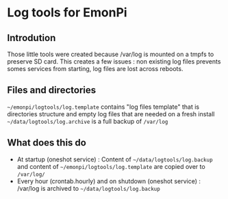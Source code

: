 # Log tools for EmonPi
## Introdution
Those little tools were created because /var/log is mounted on a tmpfs to preserve SD card. This creates a few issues : non existing log files prevents somes services from starting, log files are lost across reboots.

## Files and directories
`~/emonpi/logtools/log.template` contains "log files template" that is directories structure and empty log files that are needed on a fresh install
`~/data/logtools/log.archive` is a full backup of `/var/log`

## What does this do
- At startup (oneshot service) : Content of `~/data/logtools/log.backup` and content of `~/emonpi/logtools/log.template` are copied over to `/var/log/`
- Every hour (crontab.hourly) and on shutdown (oneshot service) : /var/log is archived to `~/data/logtools/log.backup`
